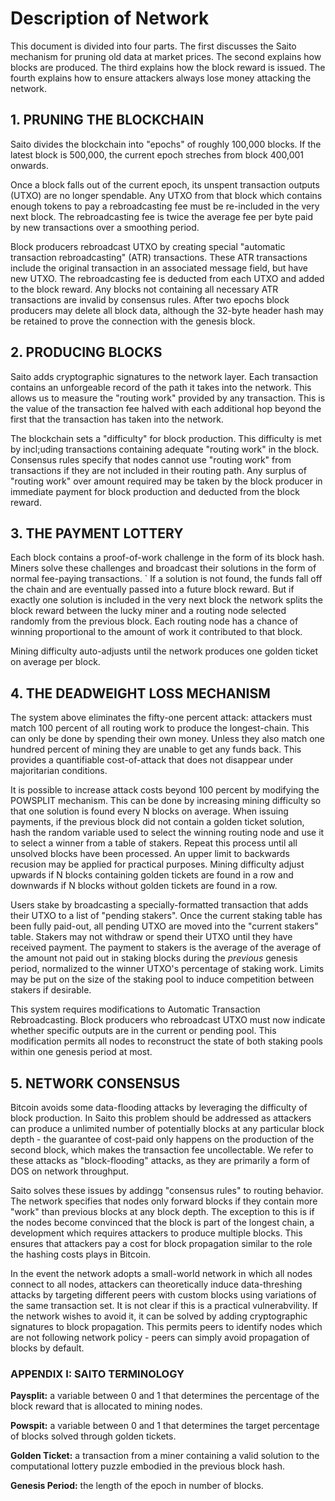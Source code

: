 # Description of Network

This document is divided into four parts. The first discusses the Saito mechanism for pruning old data at market prices. The second explains how blocks are produced. The third explains how the block reward is issued. The fourth explains how to ensure attackers always lose money attacking the network.

## 1. PRUNING THE BLOCKCHAIN

Saito divides the blockchain into "epochs" of roughly 100,000 blocks. If the latest block is 500,000, the current epoch streches from block 400,001 onwards.

Once a block falls out of the current epoch, its unspent transaction outputs (UTXO) are no longer spendable. Any UTXO from that block which contains enough tokens to pay a rebroadcasting fee must be re-included in the very next block. The rebroadcasting fee is twice the average fee per byte paid by new transactions over a smoothing period.

Block producers rebroadcast UTXO by creating special "automatic transaction rebroadcasting" (ATR) transactions. These ATR transactions include the original transaction in an associated message field, but have new UTXO. The rebroadcasting fee is deducted from each UTXO and added to the block reward. Any blocks not containing all necessary ATR transactions are invalid by consensus rules. After two epochs block producers may delete all block data, although the 32-byte header hash may be retained to prove the connection with the genesis block.


## 2. PRODUCING BLOCKS

Saito adds cryptographic signatures to the network layer. Each transaction contains an unforgeable record of the path it takes into the network. This allows us to measure the "routing work" provided by any transaction. This is the value of the transaction fee halved with each additional hop beyond the first that the transaction has taken into the network.

The blockchain sets a "difficulty" for block production. This difficulty is met by incl;uding transactions containing adequate "routing work" in the block. Consensus rules specify that nodes cannot use "routing work" from transactions if they are not included in their routing path. Any surplus of "routing work" over amount required may be taken by the block producer in immediate payment for block production and deducted from the block reward.


## 3. THE PAYMENT LOTTERY

Each block contains a proof-of-work challenge in the form of its block hash. Miners solve these challenges and broadcast their solutions in the form of normal fee-paying transactions.
`
If a solution is not found, the funds fall off the chain and are eventually passed into a future block reward. But if exactly one solution is included in the very next block the network splits the block reward between the lucky miner and a routing node selected randomly from the previous block. Each routing node has a chance of winning proportional to the amount of work it contributed to that block. 

Mining difficulty auto-adjusts until the network produces one golden ticket on average per block. 



## 4. THE DEADWEIGHT LOSS MECHANISM

The system above eliminates the fifty-one percent attack: attackers must match 100 percent of all routing work to produce the longest-chain. This can only be done by spending their own money. Unless they also match one hundred percent of mining they are unable to get any funds back. This provides a quantifiable cost-of-attack that does not disappear under majoritarian conditions.

It is possible to increase attack costs beyond 100 percent by modifying the POWSPLIT mechanism. This can be done by increasing mining difficulty so that one solution is found every N blocks on average. When issuing payments, if the previous block did not contain a golden ticket solution, hash the random variable used to select the winning routing node and use it to select a winner from a table of stakers. Repeat this process until all unsolved blocks have been processed. An upper limit to backwards recusion may be applied for practical purposes. Mining difficulty adjust upwards if N blocks containing golden tickets are found in a row and downwards if N blocks without golden tickets are found in a row. 

Users stake by broadcasting a specially-formatted transaction that adds their UTXO to a list of "pending stakers". Once the current staking table has been fully paid-out, all pending UTXO are moved into the "current stakers" table. Stakers may not withdraw or spend their UTXO until they have received payment. The payment to stakers is the average of the average of the amount not paid out in staking blocks during the *previous* genesis period, normalized to the winner UTXO's percentage of staking work. Limits may be put on the size of the staking pool to induce competition between stakers if desirable.

This system requires modifications to Automatic Transaction Rebroadcasting. Block producers who rebroadcast UTXO must now indicate whether specific outputs are in the current or pending pool. This modification permits all nodes to reconstruct the state of both staking pools within one genesis period at most.



## 5. NETWORK CONSENSUS

Bitcoin avoids some data-flooding attacks by leveraging the difficulty of block production. In Saito this problem should be addressed as attackers can produce a unlimited number of potentially blocks at any particular block depth - the guarantee of cost-paid only happens on the production of the second block, which makes the transaction fee uncollectable. We refer to these attacks as "block-flooding" attacks, as they are primarily a form of DOS on network throughput.

Saito solves these issues by addingg "consensus rules" to routing behavior. The network specifies that nodes only forward blocks if they contain more "work" than previous blocks at any block depth. The exception to this is if the nodes become convinced that the block is part of the longest chain, a development which requires attackers to produce multiple blocks. This ensures that attackers pay a cost for block propagation similar to the role the hashing costs plays in Bitcoin.

In the event the network adopts a small-world network in which all nodes connect to all nodes, attackers can theoretically induce data-threshing attacks by targeting different peers with custom blocks using variations of the same transaction set. It is not clear if this is a practical vulnerabvility. If the network wishes to avoid it, it can be solved by adding cryptographic signatures to block propagation. This permits peers to identify nodes which are not following network policy - peers can simply avoid propagation of blocks by default.


### APPENDIX I: SAITO TERMINOLOGY

**Paysplit:** a variable between 0 and 1 that determines the percentage of the block reward that is allocated to mining nodes.

**Powspit:** a variable between 0 and 1 that determines the target percentage of blocks solved through golden tickets.

**Golden Ticket:** a transaction from a miner containing a valid solution to the computational lottery puzzle embodied in the previous block hash.

**Genesis Period:** the length of the epoch in number of blocks.



